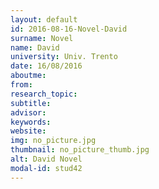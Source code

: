 ```yaml
---
layout: default 
id: 2016-08-16-Novel-David
surname: Novel
name: David
university: Univ. Trento
date: 16/08/2016
aboutme: 
from: 
research_topic: 
subtitle: 
advisor: 
keywords: 
website: 
img: no_picture.jpg
thumbnail: no_picture_thumb.jpg
alt: David Novel
modal-id: stud42
---
```

